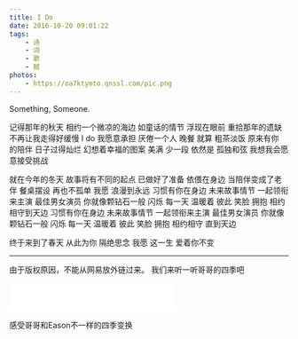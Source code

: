 ```yaml
---
title: I Do
date: 2016-10-20 09:01:22
tags:
	- 诗
	- 词
	- 歌
	- 赋
photos:
 	- https://oa7ktymto.qnssl.com/pic.png
---
```

Something, Someone.

<!-- more -->

记得那年的秋天
相约一个微凉的海边
如童话的情节 浮现在眼前
重拾那年的遗缺
不再让我走得好缓慢 I do
我愿意承担
厌倦一个人 晚餐
就算 粗茶淡饭
原来有你 的陪伴
日子过得灿烂
幻想着幸福的图案
美满 少一段
依然是 孤独和弦
我想我会愿意接受挑战

就在今年的冬天
故事将有不同的起点
已做好了准备 依偎在身边
当陪伴变成了老伴
餐桌摆设 再也不孤单 我愿
浪漫到永远
习惯有你在身边
未来故事情节
一起领衔来主演
最佳男女演员
你就像颗钻石一般
闪烁 每一天
温暖着 彼此 笑脸
拥抱 相约相守到天边
习惯有你在身边
未来故事情节
一起领衔来主演
最佳男女演员
你就像颗钻石一般
闪烁 每一天
温暖着 彼此 笑脸
拥抱 相约相守 直到天边

终于来到了春天
从此为你 隔绝思念
我愿 这一生 爱着你不变

---

由于版权原因，不能从网易放外链过来。
我们来听一听哥哥的四季吧

<iframe frameborder="no" border="0" marginwidth="0" marginheight="0" width=298 height=52 src="//music.163.com/outchain/player?type=2&id=187341&auto=1&height=32"></iframe>

感受哥哥和Eason不一样的四季变换


